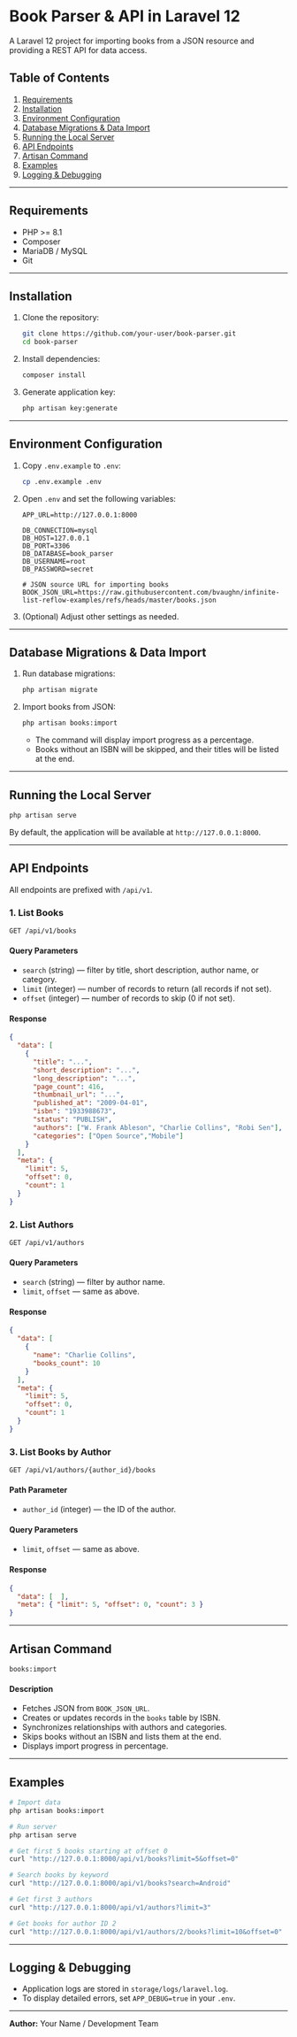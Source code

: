 # Book Parser & API in Laravel 12

A Laravel 12 project for importing books from a JSON resource and providing a REST API for data access.

## Table of Contents

1. [Requirements](#requirements)
2. [Installation](#installation)
3. [Environment Configuration](#environment-configuration)
4. [Database Migrations & Data Import](#database-migrations--data-import)
5. [Running the Local Server](#running-the-local-server)
6. [API Endpoints](#api-endpoints)
7. [Artisan Command](#artisan-command)
8. [Examples](#examples)
9. [Logging & Debugging](#logging--debugging)

---

## Requirements

- PHP >= 8.1
- Composer
- MariaDB / MySQL
- Git

---

## Installation

1. Clone the repository:
   ```bash
   git clone https://github.com/your-user/book-parser.git
   cd book-parser
   ```
2. Install dependencies:
   ```bash
   composer install
   ```
3. Generate application key:
   ```bash
   php artisan key:generate
   ```

---

## Environment Configuration

1. Copy `.env.example` to `.env`:
   ```bash
   cp .env.example .env
   ```
2. Open `.env` and set the following variables:
   ```dotenv
   APP_URL=http://127.0.0.1:8000

   DB_CONNECTION=mysql
   DB_HOST=127.0.0.1
   DB_PORT=3306
   DB_DATABASE=book_parser
   DB_USERNAME=root
   DB_PASSWORD=secret

   # JSON source URL for importing books
   BOOK_JSON_URL=https://raw.githubusercontent.com/bvaughn/infinite-list-reflow-examples/refs/heads/master/books.json
   ```
3. (Optional) Adjust other settings as needed.

---

## Database Migrations & Data Import

1. Run database migrations:
   ```bash
   php artisan migrate
   ```
2. Import books from JSON:
   ```bash
   php artisan books:import
   ```
    - The command will display import progress as a percentage.
    - Books without an ISBN will be skipped, and their titles will be listed at the end.

---

## Running the Local Server

```bash
php artisan serve
```

By default, the application will be available at `http://127.0.0.1:8000`.

---

## API Endpoints

All endpoints are prefixed with `/api/v1`.

### 1. List Books

```
GET /api/v1/books
```

#### Query Parameters

- `search` (string) — filter by title, short description, author name, or category.
- `limit` (integer) — number of records to return (all records if not set).
- `offset` (integer) — number of records to skip (0 if not set).

#### Response

```json
{
  "data": [
    {
      "title": "...",
      "short_description": "...",
      "long_description": "...",
      "page_count": 416,
      "thumbnail_url": "...",
      "published_at": "2009-04-01",
      "isbn": "1933988673",
      "status": "PUBLISH",
      "authors": ["W. Frank Ableson", "Charlie Collins", "Robi Sen"],
      "categories": ["Open Source","Mobile"]
    }
  ],
  "meta": {
    "limit": 5,
    "offset": 0,
    "count": 1
  }
}
```

### 2. List Authors

```
GET /api/v1/authors
```

#### Query Parameters

- `search` (string) — filter by author name.
- `limit`, `offset` — same as above.

#### Response

```json
{
  "data": [
    {
      "name": "Charlie Collins",
      "books_count": 10
    }
  ],
  "meta": {
    "limit": 5,
    "offset": 0,
    "count": 1
  }
}
```

### 3. List Books by Author

```
GET /api/v1/authors/{author_id}/books
```

#### Path Parameter

- `author_id` (integer) — the ID of the author.

#### Query Parameters

- `limit`, `offset` — same as above.

#### Response

```json
{
  "data": [  ],
  "meta": { "limit": 5, "offset": 0, "count": 3 }
}
```

---

## Artisan Command

```
books:import
```

#### Description

- Fetches JSON from `BOOK_JSON_URL`.
- Creates or updates records in the `books` table by ISBN.
- Synchronizes relationships with authors and categories.
- Skips books without an ISBN and lists them at the end.
- Displays import progress in percentage.

---

## Examples

```bash
# Import data
php artisan books:import

# Run server
php artisan serve

# Get first 5 books starting at offset 0
curl "http://127.0.0.1:8000/api/v1/books?limit=5&offset=0"

# Search books by keyword
curl "http://127.0.0.1:8000/api/v1/books?search=Android"

# Get first 3 authors
curl "http://127.0.0.1:8000/api/v1/authors?limit=3"

# Get books for author ID 2
curl "http://127.0.0.1:8000/api/v1/authors/2/books?limit=10&offset=0"
```

---

## Logging & Debugging

- Application logs are stored in `storage/logs/laravel.log`.
- To display detailed errors, set `APP_DEBUG=true` in your `.env`.

---

**Author:** Your Name / Development Team

